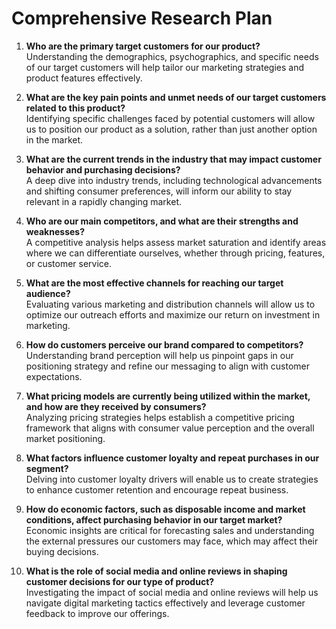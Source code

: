 # Comprehensive Research Plan

1. **Who are the primary target customers for our product?**  
   Understanding the demographics, psychographics, and specific needs of our target customers will help tailor our marketing strategies and product features effectively.

2. **What are the key pain points and unmet needs of our target customers related to this product?**  
   Identifying specific challenges faced by potential customers will allow us to position our product as a solution, rather than just another option in the market.

3. **What are the current trends in the industry that may impact customer behavior and purchasing decisions?**  
   A deep dive into industry trends, including technological advancements and shifting consumer preferences, will inform our ability to stay relevant in a rapidly changing market.

4. **Who are our main competitors, and what are their strengths and weaknesses?**  
   A competitive analysis helps assess market saturation and identify areas where we can differentiate ourselves, whether through pricing, features, or customer service.

5. **What are the most effective channels for reaching our target audience?**  
   Evaluating various marketing and distribution channels will allow us to optimize our outreach efforts and maximize our return on investment in marketing.

6. **How do customers perceive our brand compared to competitors?**  
   Understanding brand perception will help us pinpoint gaps in our positioning strategy and refine our messaging to align with customer expectations.

7. **What pricing models are currently being utilized within the market, and how are they received by consumers?**  
   Analyzing pricing strategies helps establish a competitive pricing framework that aligns with consumer value perception and the overall market positioning.

8. **What factors influence customer loyalty and repeat purchases in our segment?**  
   Delving into customer loyalty drivers will enable us to create strategies to enhance customer retention and encourage repeat business.

9. **How do economic factors, such as disposable income and market conditions, affect purchasing behavior in our target market?**  
   Economic insights are critical for forecasting sales and understanding the external pressures our customers may face, which may affect their buying decisions.

10. **What is the role of social media and online reviews in shaping customer decisions for our type of product?**  
    Investigating the impact of social media and online reviews will help us navigate digital marketing tactics effectively and leverage customer feedback to improve our offerings.
